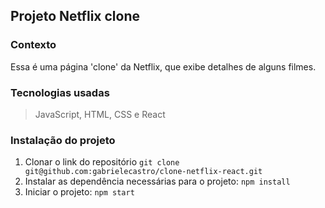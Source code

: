## Projeto Netflix clone

### Contexto

Essa é uma página 'clone' da Netflix, que exibe detalhes de alguns filmes.

### Tecnologias usadas

>JavaScript, HTML, CSS e React

### Instalação do projeto

1. Clonar o link do repositório ```git clone git@github.com:gabrielecastro/clone-netflix-react.git``` 
2. Instalar as dependência necessárias para o projeto: ```npm install```
3. Iniciar o projeto: ```npm start```
